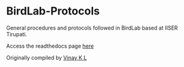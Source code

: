 # BirdLab-Protocols
General procedures and protocols followed in BirdLab based at IISER Tirupati. 

Access the readthedocs page [here](https://birdlab-protocols.readthedocs.io/en/latest/index.html)


Originally compiled by [Vinay K L](https://github.com/stachyris)
